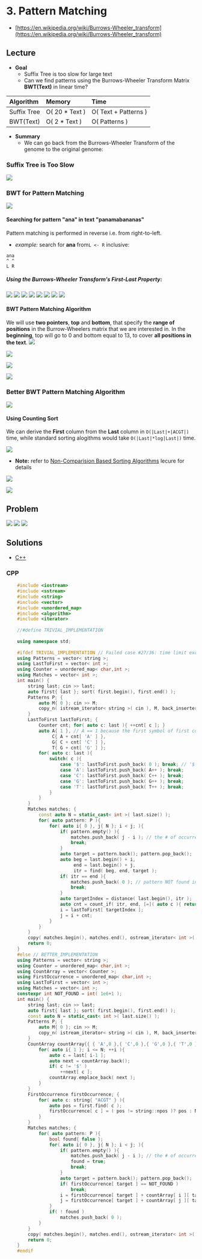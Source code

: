 # 3. Pattern Matching
* [https://en.wikipedia.org/wiki/Burrows-Wheeler_transform](https://en.wikipedia.org/wiki/Burrows-Wheeler_transform)

## Lecture
* **Goal**
    * Suffix Tree is too slow for large text
    * Can we find patterns using the Burrows-Wheeler Transform Matrix **BWT(Text)** in linear time?
    

| Algorithm   | Memory          | Time                 |
|:------------|:----------------|:---------------------|
| Suffix Tree | O( 20 * Text )  | O( Text + Patterns ) |
| BWT(Text)   | O( 2 * Text )   | O( Patterns )        |

* **Summary**
    * We can go back from the Burrows-Wheeler Transform of the genome to the original genome:
    
### Suffix Tree is Too Slow
![](docs/suffix_tree_match.png)

### BWT for Pattern Matching
![](docs/pseudo_bwmatch.png)

#### Searching for pattern "ana" in text "panamabananas" 
Pattern matching is performed in reverse i.e. from right-to-left.

* *example:* search for **ana** from```L <- R``` inclusive:
```
ana
^ ^
L R
```
##### Using the Burrows-Wheeler Transform's First-Last Property:
![](docs/ana1.png)
![](docs/ana2.png)
![](docs/ana3.png)
![](docs/ana4.png)
![](docs/ana5.png)
![](docs/ana6.png)
![](docs/ana7.png)
![](docs/ana8.png)

#### BWT Pattern Matching Algorithm
We will use **two pointers**, **top** and **bottom**, that specify the **range
of positions** in the Burrow-Wheelers matrix that we are interested in.
In the **beginning**, top will go to 0 and bottom equal to 13,
to cover **all positions in the text**.
![](docs/search1.png)

![](docs/search2.png)

![](docs/search3.png)

![](docs/search4.png)

### Better BWT Pattern Matching Algorithm

![](docs/deriving_first_column.png)

#### Using Counting Sort
We can derive the **First** column from the **Last** column in ```O(|Last|+|ACGT|)``` time,
while standard sorting alogithms would take ```O(|Last|*log|Last|)``` time.

![](docs/counting_sort.png)
* **Note:** refer to [Non-Comparision Based Sorting Algorithms](https://www.coursera.org/learn/algorithmic-toolbox/lecture/2aCbu/non-comparison-based-sorting-algorithms)
lecure for details

![](docs/count_array.png)

![](docs/pseudo_bwmatch_better.png)

## Problem
![](docs/3_match_via_comp_str1.png)
![](docs/3_match_via_comp_str2.png)
![](docs/3_match_via_comp_str3.png)


## Solutions
* [C++](#cpp)

### CPP
```cpp
    #include <iostream>
    #include <sstream>
    #include <string>
    #include <vector>
    #include <unordered_map>
    #include <algorithm>
    #include <iterator>
    
    //#define TRIVIAL_IMPLEMENTATION
    
    using namespace std;
    
    #ifdef TRIVIAL_IMPLEMENTATION // Failed case #27/36: time limit exceeded (Time used: 7.99/4.00, memory used: 156905472/536870912.)
    using Patterns = vector< string >;
    using LastToFirst = vector< int >;
    using Counter = unordered_map< char,int >;
    using Matches = vector< int >;
    int main() {
        string last; cin >> last;
        auto first{ last }; sort( first.begin(), first.end() );
        Patterns P; {
            auto M{ 0 }; cin >> M;
            copy_n( istream_iterator< string >( cin ), M, back_inserter( P ) );
        }
        LastToFirst lastToFirst; {
            Counter cnt; for( auto c: last ){ ++cnt[ c ]; }
            auto A{ 1 }, // A == 1 because the first symbol of first column is $ ( since first column is sorted )
                 C{ A + cnt[ 'A' ] },
                 G{ C + cnt[ 'C' ] },
                 T{ G + cnt[ 'G' ] };
            for( auto c: last ){
                switch( c ){
                    case '$': lastToFirst.push_back( 0 ); break; // '$' is alphabetically first in first column ( 0-based index )
                    case 'A': lastToFirst.push_back( A++ ); break;
                    case 'C': lastToFirst.push_back( C++ ); break;
                    case 'G': lastToFirst.push_back( G++ ); break;
                    case 'T': lastToFirst.push_back( T++ ); break;
                }
            }
        }
        Matches matches; {
            const auto N = static_cast< int >( last.size() );
            for( auto pattern: P ){
                for( auto i{ 0 }, j{ N }; i < j; ){
                    if( pattern.empty() ){
                        matches.push_back( j - i ); // the # of occurrences of pattern in text
                        break;
                    }
                    auto target = pattern.back(); pattern.pop_back();
                    auto beg = last.begin() + i,
                         end = last.begin() + j,
                         itr = find( beg, end, target );
                    if( itr == end ){
                        matches.push_back( 0 ); // pattern NOT found in text
                        break;
                    }
                    auto targetIndex = distance( last.begin(), itr );
                    auto cnt = count_if( itr, end, [=]( auto c ){ return c == target; });
                    i = lastToFirst[ targetIndex ];
                    j = i + cnt;
                }
            }
        }
        copy( matches.begin(), matches.end(), ostream_iterator< int >( cout, " " ) );
        return 0;
    }
    #else // BETTER_IMPLEMENTATION
    using Patterns = vector< string >;
    using Counter = unordered_map< char,int >;
    using CountArray = vector< Counter >;
    using FirstOccurrence = unordered_map< char,int >;
    using LastToFirst = vector< int >;
    using Matches = vector< int >;
    constexpr int NOT_FOUND = int( 1e6+1 );
    int main() {
        string last; cin >> last;
        auto first{ last }; sort( first.begin(), first.end() );
        const auto N = static_cast< int >( last.size() );
        Patterns P; {
            auto M{ 0 }; cin >> M;
            copy_n( istream_iterator< string >( cin ), M, back_inserter( P ) );
        }
        CountArray countArray{{ { 'A',0 },{ 'C',0 },{ 'G',0 },{ 'T',0 } }}; {
            for( auto i{ 1 }; i <= N; ++i ){
                auto c = last[ i-1 ];
                auto next = countArray.back();
                if( c != '$' )
                    ++next[ c ];
                countArray.emplace_back( next );
            }
        }
        FirstOccurrence firstOccurrence; {
            for( auto c: string{ "ACGT" } ){
                auto pos = first.find( c );
                firstOccurrence[ c ] = ( pos != string::npos )? pos : NOT_FOUND;
            }
        }
        Matches matches; {
            for( auto pattern: P ){
                bool found{ false };
                for( auto i{ 0 }, j{ N }; i < j; ){
                    if( pattern.empty() ){
                        matches.push_back( j - i ); // the # of occurrences of pattern in text
                        found = true;
                        break;
                    }
                    auto target = pattern.back(); pattern.pop_back();
                    if( firstOccurrence[ target ] == NOT_FOUND )
                        break;
                    i = firstOccurrence[ target ] + countArray[ i ][ target ];
                    j = firstOccurrence[ target ] + countArray[ j ][ target ];
                }
                if( ! found )
                    matches.push_back( 0 );
            }
        }
        copy( matches.begin(), matches.end(), ostream_iterator< int >( cout, " " ) );
        return 0;
    }
    #endif
```
